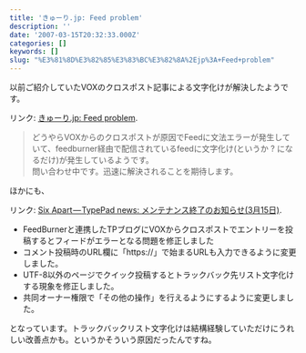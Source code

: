 ```yaml
---
title: 'きゅーり.jp: Feed problem'
description: ''
date: '2007-03-15T20:32:33.000Z'
categories: []
keywords: []
slug: "%E3%81%8D%E3%82%85%E3%83%BC%E3%82%8A%2Ejp%3A+Feed+problem"
---
```

以前ご紹介していたVOXのクロスポスト記事による文字化けが解決したようです。

リンク: [きゅーり.jp: Feed problem](http://blog.qli.jp/2007/02/feed_problem.html "きゅーり.jp: Feed problem").

> どうやらVOXからのクロスポストが原因でFeedに文法エラーが発生していて、feedburner経由で配信されているfeedに文字化け(というか ? になるだけ)が発生しているようです。  
> 問い合わせ中です。迅速に解決されることを期待します。

ほかにも、

リンク: [Six Apart — TypePad news: メンテナンス終了のお知らせ(3月15日)](http://www.sixapart.jp/typepad/news/2007/03/010932.html "Six Apart - TypePad news: メンテナンス終了のお知らせ(3月15日)").

*   FeedBurnerと連携したTPブログにVOXからクロスポストでエントリーを投稿するとフィードがエラーとなる問題を修正しました
*   コメント投稿時のURL欄に「https://」で始まるURLも入力できるように変更しました。
*   UTF-8以外のページでクイック投稿するとトラックバック先リスト文字化けする現象を修正しました。
*   共同オーナー権限で「その他の操作」を行えるようにするように変更しました。

となっています。トラックバックリスト文字化けは結構経験していただけにうれしい改善点かも。というかそういう原因だったんですね。